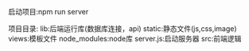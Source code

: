 启动项目:npm run server

项目目录:
lib:后端运行库(数据库连接，api)
static:静态文件(js,css,image)
views:模板文件
node_modules:node库
server.js:启动服务器
src:前端逻辑